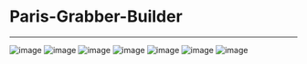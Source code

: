 # Paris-Grabber-Builder
---------------------------------------------------------------
![image](https://user-images.githubusercontent.com/124187460/216123849-991cc8fa-ee3e-4adf-b0b5-84eccf390b82.png)
![image](https://user-images.githubusercontent.com/124187460/216124034-fa5f45ec-b0eb-4c7a-9399-5283dec8c54b.png) ![image](https://user-images.githubusercontent.com/124187460/216124070-4d2d8ad1-daea-4751-9795-71382ecc2d6b.png)
![image](https://user-images.githubusercontent.com/124187460/216124108-b26fb591-0cc2-416d-b71d-9bdd720c4c7f.png) ![image](https://user-images.githubusercontent.com/124187460/216124135-e1361248-28d4-439b-b467-d1af46dda609.png)
![image](https://user-images.githubusercontent.com/124187460/216124160-9cdaea49-0674-4389-b620-b78c117c919c.png) ![image](https://user-images.githubusercontent.com/124187460/216124195-24e9a3a1-8232-4024-b480-429703bc68af.png)





